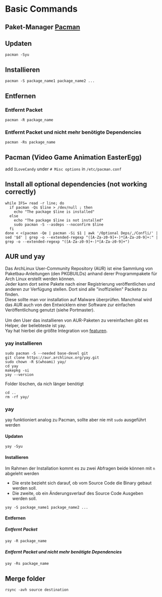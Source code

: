 # Basic Commands

## Paket-Manager [Pacman](https://wiki.archlinux.org/title/pacman)

## Updaten

````
pacman -Syu
````

## Installieren

````
pacman -S package_name1 package_name2 ...
````

## Entfernen

### Entfernt Packet
````
pacman -R package_name
````

### Entfernt Packet und nicht mehr benötigte Dependencies

````
pacman -Rs package_name
````

## Pacman (Video Game Animation EasterEgg)

add `ILoveCandy` under `# Misc options` in `/etc/pacman.conf`

## Install all optional dependencies (not working correctly)
```
while IFS= read -r line; do
  if pacman -Qs $line > /dev/null ; then
    echo "The package $line is installed"
  else
    echo "The package $line is not installed"
    sudo pacman -S --asdeps --noconfirm $line
  fi
done < <(pacman -Qe | pacman -Si $1 | awk '/Optional Deps/,/Confli/' | sed '$d' | grep -o --extended-regexp "([A-Za-z0-9]+-)*[A-Za-z0-9]+:" | grep -o --extended-regexp "([A-Za-z0-9]+-)*[A-Za-z0-9]+")
```
## AUR und yay

Das ArchLinux User-Community Repository (AUR) ist eine Sammlung von Paketbau-Anleitungen (den PKGBUILDs) anhand derer Programmpakete für Arch Linux erstellt werden können.<br>
Jeder kann dort seine Pakete nach einer Registrierung veröffentlichen und anderen zur Verfügung stellen. Dort sind alle "inoffiziellen" Packete zu finden.<br>
Diese sollte man vor installation auf Malware überprüfen. Manchmal wird das AUR auch von den Entwicklern einer Software zur einfachen Veröffentlichung genutzt (siehe Portmaster).<br>
<br>
Um den User das installieren von AUR-Paketen zu vereinfachen gibt es Helper, der beliebteste ist yay. <br>
Yay hat hierbei die größte Integration von [featuren](https://wiki.archlinux.de/title/AUR_Hilfsprogramme#Aktive_Projekte).<br>

### yay installieren

````
sudo pacman -S --needed base-devel git
git clone https://aur.archlinux.org/yay.git
sudo chown -R $(whoami) yay/
cd yay
makepkg -si
yay --version
````
Folder löschen, da nich länger benötigt
````
cd ..
rm -rf yay/
````

### yay

yay funktioniert analog zu Pacman, sollte aber nie mit `sudo` ausgeführt werden

#### Updaten

````
yay -Syu
````

#### Installieren
Im Rahmen der Installation kommt es zu zwei Abfragen beide können mit `n` abgeleht werden
- Die erste bezieht sich darauf, ob vom Source Code die Binary gebaut werden soll.
- Die zweite, ob ein Änderungsverlauf des Source Code Ausgeben werden soll.

````
yay -S package_name1 package_name2 ...
````

#### Entfernen

##### Entfernt Packet
````
yay -R package_name
````

##### Entfernt Packet und nicht mehr benötigte Dependencies

````
yay -Rs package_name
````

## Merge folder
```
rsync -avh source destination
```

